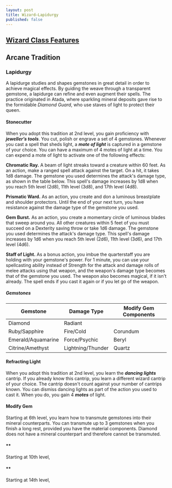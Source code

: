 ```yaml
---
layout: post
title: Wizard—Lapidurgy
published: false
---
```


## [**Wizard Class Features**](https://2014.5e.tools/classes.html#wizard_phb)

## **Arcane Tradition**

### Lapidurgy

A lapidurge studies and shapes gemstones in great detail in order to achieve magical effects. By guiding the weave through a transparent gemstone, a lapidurge can refine and even augment their spells. The practice originated in Atada, where sparkling mineral deposits gave rise to the formidable *Diamond Guard*, who use staves of light to protect their queen.

#### **Stonecutter**

When you adopt this tradition at 2nd level, you gain proficiency with ***jeweller’s tools***. You cut, polish or engrave a set of 4 gemstones. Whenever you cast a spell that sheds light, a ***mote of light*** is captured in a gemstone of your choice. You can have a maximum of 4 motes of light at a time. You can expend a mote of light to activate one of the following effects:

**Chromatic Ray.** A beam of light streaks toward a creature within 60 feet. As an action, make a ranged spell attack against the target. On a hit, it takes 1d8 damage. The gemstone you used determines the attack's damage type, as shown in the table below. This spell's damage increases by 1d8 when you reach 5th level (2d8), 11th level (3d8), and 17th level (4d8).

**Prismatic Ward.** As an action, you create and don a luminous breastplate and shoulder protectors. Until the end of your next turn, you have resistance against the damage type of the gemstone you used.

**Gem Burst.** As an action, you create a momentary circle of luminous blades that sweep around you. All other creatures within 5 feet of you must succeed on a Dexterity saving throw or take 1d6 damage. The gemstone you used determines the attack's damage type. This spell's damage increases by 1d6 when you reach 5th level (2d6), 11th level (3d6), and 17th level (4d6).

**Staff of Light.** As a bonus action, you imbue the quarterstaff you are holding with your gemstone's power. For 1 minute, you can use your spellcasting ability instead of Strength for the attack and damage rolls of melee attacks using that weapon, and the weapon's damage type becomes that of the gemstone you used. The weapon also becomes magical, if it isn't already. The spell ends if you cast it again or if you let go of the weapon.

##### Gemstones

| Gemstone           | Damage Type       | Modify Gem Components |
| ------------------ | ----------------- | --------------------- |
| Diamond            | Radiant           |                       |
| Ruby/Sapphire      | Fire/Cold         | Corundum              |
| Emerald/Aquamarine | Force/Psychic     | Beryl                 |
| Citrine/Amethyst   | Lightning/Thunder | Quartz                |

#### **Refracting Light**

When you adopt this tradition at 2nd level, you learn the ***dancing lights*** cantrip. If you already know this cantrip, you learn a different wizard cantrip of your choice. The cantrip doesn't count against your number of cantrips known. You can dismiss dancing lights as part of the action you used to cast it. When you do, you gain 4 ***motes*** of light.

#### **Modify Gem**

Starting at 6th level, you learn how to transmute gemstones into their mineral counterparts. You can transmute up to 3 gemstones when you finish a long rest, provided you have the material components. Diamond does not have a mineral counterpart and therefore cannot be transmuted.

#### **

Starting at 10th level,

#### **

Starting at 14th level,
